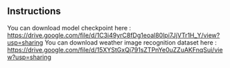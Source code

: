 ## Instructions

You can download model checkpoint here : https://drive.google.com/file/d/1C3i49yrC8fDg1eoal80lpi7JjVTr1H_Y/view?usp=sharing
You can download weather image recognition dataset here : https://drive.google.com/file/d/15XYStGxQj791sZTPnYe0uZZuAKFnqSui/view?usp=sharing
